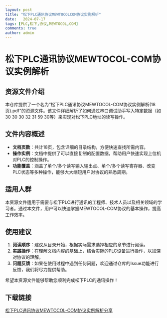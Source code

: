 ```yaml
---
layout: post
title: "松下PLC通讯协议MEWTOCOLCOM协议实例解析"
date:   2024-07-17
tags: [PLC,松下,协议,MEWTOCOL,COM]
comments: true
author: admin
---
```

# 松下PLC通讯协议MEWTOCOL-COM协议实例解析

## 资源文件介绍

本仓库提供了一个名为“松下PLC通讯协议MEWTOCOL-COM协议实例解析(18页).pdf”的资源文件。该文件详细解析了如何通过串口调试助手写入特定数据（如30 30 30 32 31 59 30等）来实现对松下PLC地址的读写操作。

## 文件内容概述

- **文档页数**：共计18页，包含详细的目录结构，方便快速查找所需内容。
- **操作实例**：文档中提供了可以直接复制的配置数据，帮助用户快速实现上位机对PLC的控制操作。
- **功能覆盖**：涵盖了单个/多个读写输入输出点、单个/多个读写寄存器、改变PLC状态等多种操作，能够大大缩短用户对协议的熟悉周期。

## 适用人群

本资源文件适用于需要与松下PLC进行通讯的工程师、技术人员以及相关领域的学习者。通过本文件，用户可以快速掌握MEWTOCOL-COM协议的基本操作，提高工作效率。

## 使用建议

1. **阅读顺序**：建议从目录开始，根据实际需求选择相应的章节进行阅读。
2. **实践操作**：在理解文档内容的基础上，结合实际的PLC设备进行操作，以加深对协议的理解。
3. **问题反馈**：如果在使用过程中遇到任何问题，欢迎通过仓库的Issue功能进行反馈，我们将尽力提供帮助。

希望本资源文件能够帮助您顺利完成松下PLC的通讯操作！

## 下载链接

[松下PLC通讯协议MEWTOCOL-COM协议实例解析分享](https://pan.quark.cn/s/dfda61743c24)